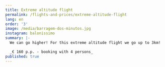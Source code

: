 ```yaml
---
title: Extreme altitude flight
permalink: /flights-and-prices/extreme-altitude-flight
lang: en
order: '3'
image: /media/barragem-dos-minutos.jpg
instagram: balonissimo
summary: |-
  We can go higher! For this extreme altitude flight we go up to 3km!

  _€ 160 p.p. - booking with 4 persons_
published: true
---
```


